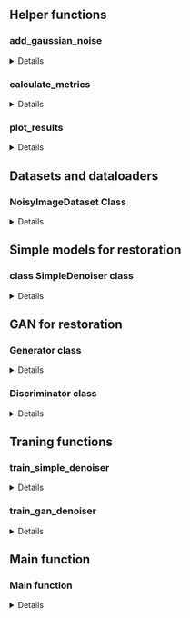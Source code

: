 <!-- adding gaussian noise  -->

## Helper functions
### add_gaussian_noise

<details>
    
```python
def add_gaussian_noise(img, mean=0, std=0.1):
    """Add Gaussian noise to an image"""
    noise = np.random.normal(mean, std, img.shape)
    noisy_img = img + noise
    return np.clip(noisy_img, 0, 1)  # Clip to [0,1] interval
```

This function adds Gaussian (normal) noise to an image. Below is a breakdown of each line:

```python
def add_gaussian_noise(img, mean=0, std=0.1):
```

* **Defines the function** `add_gaussian_noise` which takes three arguments:

  * `img`: the input image (assumed to be a NumPy array with values in $\[0, 1]\$),
  * `mean`: the mean of the Gaussian noise (default is 0),
  * `std`: the standard deviation of the noise (default is 0.1).

```python
    noise = np.random.normal(mean, std, img.shape)
```

* **Generates a noise matrix** with the same shape as the image.
* The values are drawn from a Gaussian (normal) distribution with specified `mean` and `std`.

```python
    noisy_img = img + noise
```

* **Adds the generated noise** to the original image element-wise.
* This may result in pixel values that go outside the valid range of $\[0, 1]\$.

```python
    return np.clip(noisy_img, 0, 1)  # Clip to [0,1] interval
```

* **Clips the result** so that all pixel values stay within the valid range $\[0, 1]\$.
* Any values below 0 become 0; values above 1 become 1.

---

This function is commonly used to simulate noise in image processing experiments.

</details>

### calculate_metrics

<details>
    
```python
def calculate_metrics(original, restored):
    """Calculate PSNR (distortion) and SSIM (perception-related)"""
    psnr_value = psnr(original, restored)
    ssim_value = ssim(original, restored, data_range=1.0)
    return psnr_value, ssim_value
```

This function calculates distortion and perception-related metrics for comparing an original image and a restored version.

```python
def calculate_metrics(original, restored):
```

* **Defines the function** `calculate_metrics` which takes two arguments:

  * `original`: the original reference image.
  * `restored`: the reconstructed or processed image to compare with.

```python
    psnr_value = psnr(original, restored)
```

* **Computes the PSNR (Peak Signal-to-Noise Ratio)** between the original and restored images.
* PSNR is a distortion metric; a higher value indicates that the restored image is more similar to the original in pixel-wise terms.

```python
    ssim_value = ssim(original, restored, data_range=1.0)
```

* **Computes the SSIM (Structural Similarity Index Measure)**.
* SSIM is a perceptual metric that considers structural information, luminance, and contrast.
* `data_range=1.0` tells the function that the images are normalized to the range $\[0, 1]\$.

```python
    return psnr_value, ssim_value
```

* **Returns** the two computed metrics as a tuple: `(PSNR, SSIM)`.
* These values can be used to evaluate the quality of a restoration algorithm from both distortion and perceptual perspectives.
    
</details>

### plot_results

<details>

This function visualizes the original, noisy, and restored images along with their associated metrics.

```python
def plot_results(original, noisy, restored_images, titles, metrics=None):
```

* Defines a function that plots the original, noisy, and multiple restored images.
* Takes in optional metrics (like PSNR and SSIM) for annotated display.

```python
    n = len(restored_images) + 2
    plt.figure(figsize=(15, 5))
```

* Computes total number of subplots (`n`) and initializes a figure of size 15x5.

```python
    plt.subplot(1, n, 1)
    plt.imshow(original, cmap='gray')
    plt.title('Original')
    plt.axis('off')
```

* Plots the original image in the first subplot without axis labels.

```python
    plt.subplot(1, n, 2)
    plt.imshow(noisy, cmap='gray')
    plt.title('Noisy')
    plt.axis('off')
```

* Plots the noisy image in the second subplot.

```python
    for i, (img, title) in enumerate(zip(restored_images, titles)):
        plt.subplot(1, n, i+3)
        plt.imshow(img, cmap='gray')
        if metrics:
            plt.title(f"{title}\nPSNR: {metrics[i][0]:.2f}, SSIM: {metrics[i][1]:.2f}")
        else:
            plt.title(title)
        plt.axis('off')
```

* Loops through restored images and titles to plot each one.
* If `metrics` are provided, it displays PSNR and SSIM under each title.

```python
    plt.tight_layout()
    plt.savefig('AU/Information Learning Theory/Project/Information learning theories/python/restoration_results.png', dpi=300)
    plt.show()
```

* Adjusts spacing, saves the figure as a PNG, and displays it.

</details>


## Datasets and dataloaders
### NoisyImageDataset Class

<details>

This custom PyTorch `Dataset` handles pairs of clean and noisy images for training or evaluation purposes.

```python
class NoisyImageDataset(Dataset):
```

* Declares a class that inherits from `torch.utils.data.Dataset`, allowing it to work with PyTorch `DataLoader`.

```python
    def __init__(self, clean_images, noisy_images, transform=None):
        self.clean_images = clean_images
        self.noisy_images = noisy_images
        self.transform = transform
```

* **Constructor (`__init__`)**:

  * `clean_images`: List or array of clean (reference) images.
  * `noisy_images`: Corresponding list or array of noisy (distorted) versions.
  * `transform`: Optional transform function (e.g., converting to tensor, normalization) applied to both clean and noisy images.

```python
    def __len__(self):
        return len(self.clean_images)
```

* **Returns** the total number of samples in the dataset (same length as clean images).

```python
    def __getitem__(self, idx):
        clean = self.clean_images[idx]
        noisy = self.noisy_images[idx]
```

* Retrieves the `clean` and `noisy` image pair at index `idx`.

```python
        if self.transform:
            clean = self.transform(clean)
            noisy = self.transform(noisy)
```

* Applies any specified transformations to both the clean and noisy images (e.g., data augmentation, tensor conversion).

```python
        return clean, noisy
```

* Returns a tuple `(clean, noisy)` for use in training or evaluation loops.
</details>

## Simple models for restoration
### class SimpleDenoiser class

<details>

This class defines a simple convolutional neural network (CNN) for image denoising using PyTorch.

```python
class SimpleDenoiser(nn.Module):
```

* Defines the class `SimpleDenoiser` which inherits from PyTorch's base class `nn.Module`.

```python
    def __init__(self):
        super(SimpleDenoiser, self).__init__()
```

* Constructor method: Initializes the neural network components and calls the constructor of the superclass `nn.Module`.

```python
        self.conv1 = nn.Conv2d(1, 64, kernel_size=3, padding=1)
```

* First convolutional layer: Takes a 1-channel input image and outputs 64 feature maps using a \$3\times3\$ kernel with padding of 1 (preserving spatial dimensions).

```python
        self.conv2 = nn.Conv2d(64, 64, kernel_size=3, padding=1)
```

* Second convolutional layer: Keeps the number of channels at 64.

```python
        self.conv3 = nn.Conv2d(64, 1, kernel_size=3, padding=1)
```

* Third convolutional layer: Reduces the feature maps back to a single channel (reconstructed image).

```python
        self.relu = nn.ReLU(inplace=True)
```

* ReLU activation function: Applies non-linearity after convolution. The `inplace=True` saves memory by modifying the input directly.

```python
    def forward(self, x):
```

* Defines the forward pass of the network, i.e., how the input `x` flows through the layers.

```python
        residual = x
```

* Stores the original input as `residual` to be added later (skip connection).

```python
        out = self.relu(self.conv1(x))
        out = self.relu(self.conv2(out))
```

* Applies the first and second convolutional layers followed by ReLU activation.

```python
        out = self.conv3(out)
```

* Applies the final convolution to bring the output back to a single channel.

```python
        out = out + residual  # Skip connection
```

* Adds the original input to the final output to form a residual (skip) connection. This helps the model learn corrections to the input.

```python
        return out
```

* Returns the denoised image.
    
</details>



## GAN for restoration
### Generator class

<details>

This class defines a generator model using a U-Net-like architecture implemented with PyTorch. It is designed for image-to-image translation tasks such as denoising or super-resolution.

```python
class Generator(nn.Module):
```

* Defines the class `Generator` inheriting from PyTorch's `nn.Module`.

```python
    def __init__(self):
        super(Generator, self).__init__()
```

* Constructor method that initializes the neural network and its layers.

##### Encoder (Downsampling Path)

```python
        self.enc1 = nn.Conv2d(1, 64, kernel_size=4, stride=2, padding=1)
```

* First encoder layer: Downsamples input from 1 channel to 64.

```python
        self.enc2 = nn.Conv2d(64, 128, kernel_size=4, stride=2, padding=1)
```

* Second encoder layer: Further downsamples to 128 channels.

```python
        self.enc3 = nn.Conv2d(128, 256, kernel_size=4, stride=2, padding=1)
```

* Third encoder layer: Outputs 256 feature maps.

```python
        self.enc4 = nn.Conv2d(256, 512, kernel_size=4, stride=2, padding=1)
```

* Fourth encoder layer: Outputs deep features with 512 channels.

##### Decoder (Upsampling Path)

```python
        self.dec1 = nn.ConvTranspose2d(512, 256, kernel_size=4, stride=2, padding=1)
```

* First decoder layer: Upsamples from 512 to 256 channels.

```python
        self.dec2 = nn.ConvTranspose2d(512, 128, kernel_size=4, stride=2, padding=1)
```

* Second decoder layer: Takes concatenated input (256+256), reduces to 128 channels.

```python
        self.dec3 = nn.ConvTranspose2d(256, 64, kernel_size=4, stride=2, padding=1)
```

* Third decoder layer: Takes concatenated input (128+128), reduces to 64.

```python
        self.dec4 = nn.ConvTranspose2d(128, 1, kernel_size=4, stride=2, padding=1)
```

* Final decoder layer: Takes concatenated input (64+64), outputs a single-channel image.

##### Activations

```python
        self.relu = nn.ReLU(inplace=True)
        self.leaky_relu = nn.LeakyReLU(0.2, inplace=True)
        self.tanh = nn.Tanh()
```

* ReLU for decoder layers, LeakyReLU for encoder layers, and Tanh to scale the final output.

#### Forward function

```python
    def forward(self, x):
```

* Defines the forward pass through the network.

```python
        e1 = self.leaky_relu(self.enc1(x))
        e2 = self.leaky_relu(self.enc2(e1))
        e3 = self.leaky_relu(self.enc3(e2))
        e4 = self.leaky_relu(self.enc4(e3))
```

* Encoder steps with LeakyReLU activations.

```python
        d1 = self.relu(self.dec1(e4))
        d1 = torch.cat([d1, e3], 1)
```

* Decoder step 1: Upsample `e4`, concatenate with encoder output `e3`.

```python
        d2 = self.relu(self.dec2(d1))
        d2 = torch.cat([d2, e2], 1)
```

* Decoder step 2: Repeat with `e2`.

```python
        d3 = self.relu(self.dec3(d2))
        d3 = torch.cat([d3, e1], 1)
```

* Decoder step 3: Repeat with `e1`.

```python
        d4 = self.tanh(self.dec4(d3))
```

* Final output with Tanh activation to produce values in the range $\[-1, 1]\$.

```python
        return d4
```

* Returns the final generated image.    
</details>

### Discriminator class

<details>

This class defines a convolutional neural network (CNN) for discriminating between real and fake images, typically used in GAN architectures.

```python
class Discriminator(nn.Module):
```

* Defines the class `Discriminator` inheriting from PyTorch's `nn.Module`.

```python
    def __init__(self):
        super(Discriminator, self).__init__()
```

* Constructor: Initializes the network and calls the base class constructor.

```python
        self.conv1 = nn.Conv2d(1, 64, kernel_size=4, stride=2, padding=1)
```

* First convolution layer: Converts 1 input channel into 64 feature maps.

```python
        self.conv2 = nn.Conv2d(64, 128, kernel_size=4, stride=2, padding=1)
        self.conv3 = nn.Conv2d(128, 256, kernel_size=4, stride=2, padding=1)
        self.conv4 = nn.Conv2d(256, 512, kernel_size=4, stride=2, padding=1)
```

* Deeper convolutional layers: Downsample the input image and increase feature depth.

```python
        self.conv5 = nn.Conv2d(512, 1, kernel_size=8, stride=1, padding=0)
```

* Final convolution: Reduces the \$8\times8\$ feature map to a single output value per image.

```python
        self.leaky_relu = nn.LeakyReLU(0.2, inplace=True)
```

* Activation function: Applies a leaky ReLU non-linearity.

```python
        self.sigmoid = nn.Sigmoid()
```

* Final activation: Converts the output to a probability (0 to 1).

```python
        self.batch_norm2 = nn.BatchNorm2d(128)
        self.batch_norm3 = nn.BatchNorm2d(256)
        self.batch_norm4 = nn.BatchNorm2d(512)
```

* Batch normalization layers: Normalize the outputs of intermediate convolutions to stabilize training.

#### forward function
```python
    def forward(self, x):
```

* Defines the forward pass.

```python
        x = self.leaky_relu(self.conv1(x))
```

* First conv layer with activation (no batch norm here).

```python
        x = self.leaky_relu(self.batch_norm2(self.conv2(x)))
        x = self.leaky_relu(self.batch_norm3(self.conv3(x)))
        x = self.leaky_relu(self.batch_norm4(self.conv4(x)))
```

* Sequential convolutions with batch normalization and activation.

```python
        x = self.sigmoid(self.conv5(x))
```

* Final output: A single scalar probability indicating real (close to 1) or fake (close to 0).

```python
        return x
```

* Returns the output prediction.
</details>

## Traning functions
### train_simple_denoiser

<details>

This function trains a simple denoising neural network using MSE loss.

```python
def train_simple_denoiser(model, train_loader, num_epochs=50):
```

* Defines a function to train the denoiser model.
* Takes a model, a data loader for training data, and number of epochs (default is 50).

```python
    device = torch.device("cuda" if torch.cuda.is_available() else "cpu")
```

* Checks if a GPU is available and sets the computation device accordingly.

```python
    model = model.to(device)
```

* Moves the model to the selected device (GPU or CPU).

```python
    criterion = nn.MSELoss()
```

* Uses Mean Squared Error loss for training.

```python
    optimizer = optim.Adam(model.parameters(), lr=0.001)
```

* Initializes the Adam optimizer with a learning rate of 0.001.

```python
    for epoch in range(num_epochs):
```

* Loops over the number of epochs specified.

```python
        running_loss = 0.0
```

* Initializes a variable to accumulate loss during the epoch.

```python
        for clean, noisy in train_loader:
```

* Iterates over the data loader, retrieving pairs of clean and noisy images.

```python
            clean, noisy = clean.to(device), noisy.to(device)
```

* Moves the batch data to the same device as the model.

```python
            optimizer.zero_grad()
```

* Clears the gradients from the previous step.

```python
            outputs = model(noisy)
```

* Feeds the noisy images through the model to produce denoised outputs.

```python
            loss = criterion(outputs, clean)
```

* Calculates the MSE loss between the model outputs and clean images.

```python
            loss.backward()
```

* Backpropagates the loss through the network.

```python
            optimizer.step()
```

* Updates the model parameters using the optimizer.

```python
            running_loss += loss.item()
```

* Accumulates the batch loss to calculate average epoch loss.

```python
        print(f'Epoch {epoch+1}/{num_epochs}, Loss: {running_loss/len(train_loader):.6f}')
```

* Prints the average loss for the epoch.

```python
    return model
```

* Returns the trained model after all epochs.    
</details>

### train_gan_denoiser

<details>

This function trains a GAN-based denoising network consisting of a generator and a discriminator.

```python
def train_gan_denoiser(generator, discriminator, train_loader, num_epochs=50):
```
- Defines the training function for a GAN-based denoiser.
- Takes a generator model, discriminator model, training data loader, and number of epochs.

```python
    device = torch.device("cuda" if torch.cuda.is_available() else "cpu")
    generator = generator.to(device)
    discriminator = discriminator.to(device)
```
- Sets the device and transfers the models to it.

```python
    criterion_gan = nn.BCELoss()
    criterion_pixel = nn.L1Loss()
```
- Defines the GAN loss (binary cross entropy) and the pixel-wise loss (L1 loss).

```python
    optimizer_g = optim.Adam(generator.parameters(), lr=0.0002, betas=(0.5, 0.999))
    optimizer_d = optim.Adam(discriminator.parameters(), lr=0.0002, betas=(0.5, 0.999))
```
- Initializes optimizers for generator and discriminator.

```python
    lambda_pixel = 100
```
- Sets the weight of the pixel-wise loss.

```python
    for epoch in range(num_epochs):
        for clean, noisy in train_loader:
```
- Iterates through epochs and the data loader.

```python
            clean, noisy = clean.to(device), noisy.to(device)
            batch_size = clean.size(0)
```
- Moves data to device and gets batch size.

```python
            valid = torch.ones((batch_size, 1, 1, 1), requires_grad=False).to(device)
            fake = torch.zeros((batch_size, 1, 1, 1), requires_grad=False).to(device)
```
- Defines labels for real (1) and fake (0) samples.

### Train Generator

```python
            optimizer_g.zero_grad()
            gen_img = generator(noisy)
```
- Zeroes gradients and generates denoised images.

```python
            pred_fake = discriminator(gen_img)
            loss_gan = criterion_gan(pred_fake, valid)
            loss_pixel = criterion_pixel(gen_img, clean)
            loss_g = loss_gan + lambda_pixel * loss_pixel
```
- Computes GAN and pixel losses. Combines them.

```python
            loss_g.backward()
            optimizer_g.step()
```
- Backpropagates generator loss and updates weights.

### Train Discriminator

```python
            optimizer_d.zero_grad()
            pred_real = discriminator(clean)
            loss_real = criterion_gan(pred_real, valid)
            pred_fake = discriminator(gen_img.detach())
            loss_fake = criterion_gan(pred_fake, fake)
            loss_d = 0.5 * (loss_real + loss_fake)
```
- Computes real and fake losses for discriminator.

```python
            loss_d.backward()
            optimizer_d.step()
```
- Backpropagates discriminator loss and updates weights.

```python
        print(f'Epoch {epoch+1}/{num_epochs}, G Loss: {loss_g.item():.6f}, D Loss: {loss_d.item():.6f}')
```
- Logs progress for each epoch.

```python
    return generator
```
- Returns the trained generator model.    
</details>

## Main function
### Main function

<details>

This function coordinates the image restoration pipeline, including noise addition, denoising using classical and learning-based techniques, and evaluation via perception-distortion metrics.

```python
def main():
```
- The main entry point for the restoration pipeline.

#### Load Original Image
```python
    try:
        img = Image.open('...')
        ...
    except Exception as e:
        ...
```
- Tries to load an image from disk, converting it to grayscale.
- If loading fails, generates a synthetic image (a white circle on black background).
- Ensures image dimensions are compatible with network input (128x128).

#### Add Gaussian Noise
```python
    noisy = add_gaussian_noise(original, std=0.1)
```
- Adds Gaussian noise to simulate image degradation.

#### Save Images for Reference
```python
    plt.imsave(...)
```
- Saves both original and noisy images for later inspection.

#### Preprocessing and Dataset Creation
```python
    transform = transforms.Compose([...])
    clean_images = [original for _ in range(100)]
    noisy_images = [...]
    dataset = NoisyImageDataset(...)
    train_loader = DataLoader(...)
```
- Defines a PyTorch dataset and data loader from noisy/clean image pairs.

#### Classical Denoising
```python
    gaussian_restored = ndimage.gaussian_filter(noisy, sigma=1)
```
- Applies a classical Gaussian blur filter to reduce noise.

#### CNN-based Denoising
```python
    simple_denoiser = train_simple_denoiser(...)
    with torch.no_grad():
        simple_restored = ...
```
- Trains a simple CNN denoiser using MSE.
- Restores the noisy image using the trained model.

#### GAN-based Denoising
```python
    generator = Generator()
    discriminator = Discriminator()
    generator = train_gan_denoiser(...)
    with torch.no_grad():
        gan_restored = ...
```
- Trains a GAN with a generator and discriminator for perceptual-quality restoration.

#### Evaluate Restoration
```python
    metrics = []
    for img in [gaussian_restored, simple_restored, gan_restored]:
        psnr_val, ssim_val = calculate_metrics(original, img)
        metrics.append(...)
```
- Calculates PSNR and SSIM for each restored image.

#### Plot Results
```python
    plot_results(...)
```
- Plots and saves the original, noisy, and restored images along with metric values.

#### Plot Perception-Distortion Trade-off
```python
    plt.figure(...)
    plt.scatter(...)
    ...
    plt.savefig(...)
    plt.show()
```
- Visualizes the trade-off by plotting PSNR (distortion) vs. SSIM (perception quality).

#### Output Summary
```python
    print(...)
```
- Prints a table summarizing the metric values for each method.

#### Run
```python
if __name__ == "__main__":
    main()
```
- Executes `main()` when the script is run directly.    
</details>
